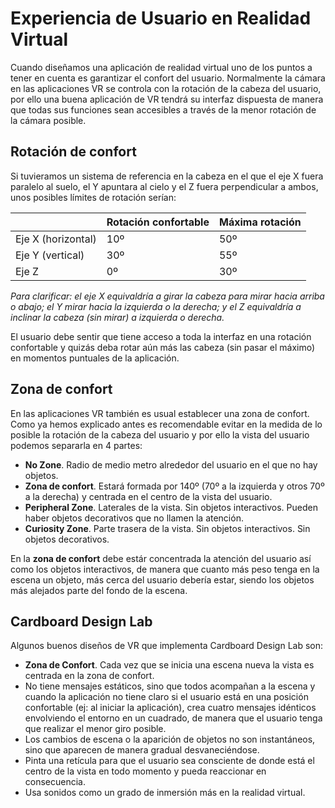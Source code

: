 # Experiencia de Usuario en Realidad Virtual

Cuando diseñamos una aplicación de realidad virtual uno de los puntos a tener en cuenta es garantizar el confort del usuario. 
Normalmente la cámara en las aplicaciones VR se controla con la rotación de la cabeza del usuario, por ello una buena aplicación
de VR tendrá su interfaz dispuesta de manera que todas sus funciones sean accesibles a través de la menor rotación de la cámara posible.

## Rotación de confort

Si tuvieramos un sistema de referencia en la cabeza en el que el eje X fuera paralelo al suelo, el Y apuntara al cielo y el Z fuera 
perpendicular a ambos, unos posibles límites de rotación serían:

|                        | Rotación confortable | Máxima rotación |
|-------------------------|----------------------|-----------------|
| Eje X (horizontal) | 10º                  | 50º             |
| Eje Y (vertical)        | 30º                  | 55º             |
|          Eje Z          | 0º                   | 30º             |

*Para clarificar: el eje X equivaldría a girar la cabeza para mirar hacia arriba o abajo; el Y mirar hacia la izquierda o la derecha;
y el Z equivaldría a inclinar la cabeza (sin mirar) a izquierda o derecha.*

El usuario debe sentir que tiene acceso a toda la interfaz en una rotación confortable y quizás deba rotar aún más las cabeza (sin pasar 
el máximo) en momentos puntuales de la aplicación.

## Zona de confort

En las aplicaciones VR también es usual establecer una zona de confort. Como ya hemos explicado antes es recomendable evitar en la medida
de lo posible la rotación de la cabeza del usuario y por ello la vista del usuario podemos separarla en 4 partes:

* **No Zone**. Radio de medio metro alrededor del usuario en el que no hay objetos.
* **Zona de confort**. Estará formada por 140º (70º a la izquierda y otros 70º a la derecha) y centrada en el centro de la vista del usuario.
* **Peripheral Zone**. Laterales de la vista. Sin objetos interactivos. Pueden haber objetos decorativos que no llamen la atención.
* **Curiosity Zone**. Parte trasera de la vista. Sin objetos interactivos. Sin objetos decorativos.

En la **zona de confort** debe estár concentrada la atención del usuario así como los objetos interactivos, de manera que cuanto más peso 
tenga en la escena un objeto, más cerca del usuario debería estar, siendo los objetos más alejados parte del fondo de la escena.

## Cardboard Design Lab

Algunos buenos diseños de VR que implementa Cardboard Design Lab son:
* **Zona de Confort**. Cada vez que se inicia una escena nueva la vista es centrada en la zona de confort.
* No tiene mensajes estáticos, sino que todos acompañan a la escena y cuando la aplicación no tiene claro si el usuario está en una posición confortable (ej: al iniciar la aplicación), crea cuatro mensajes idénticos envolviendo el entorno en un cuadrado, de manera que el usuario tenga que realizar el menor giro posible.
* Los cambios de escena o la aparición de objetos no son instantáneos, sino que aparecen de manera gradual desvaneciéndose.
* Pinta una retícula para que el usuario sea consciente de donde está el centro de la vista en todo momento y pueda reaccionar en consecuencia.
* Usa sonidos como un grado de inmersión más en la realidad virtual.
